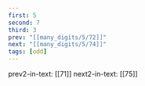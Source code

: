 ```yaml
---
first: 5
second: 7
third: 3
prev: "[[many_digits/5/72]]"
next: "[[many_digits/5/74]]"
tags: [odd]
---
```

prev2-in-text: [[71]]
next2-in-text: [[75]]

